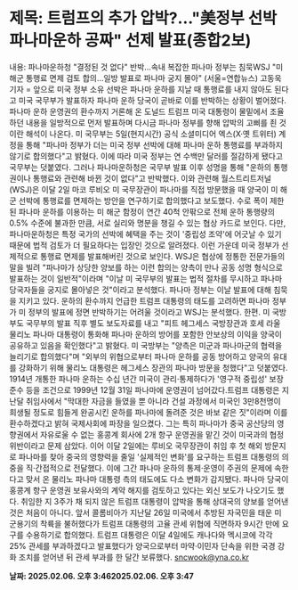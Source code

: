 # **제목: 트럼프의 추가 압박?…"美정부 선박 파나마운하 공짜" 선제 발표(종합2보)**

  내용: 파나마운하청 "결정된 것 없다" 반박…속내 복잡한 파나마 정부는 침묵WSJ "미 해군 통행료 면제 검토 합의…일방 발표로 파나마 궁지 몰아"    (서울=연합뉴스) 고동욱 기자 = 앞으로 미국 정부 소유 선박은 파나마 운하를 지날 때 통행료를 내지 않아도 된다고 미국 국무부가 발표하자 파나마 운하 당국이 곧바로 이를 반박하는 상황이 벌어졌다.    파나마 운하 운영권의 환수까지 거론해 온 도널드 트럼프 미국 대통령이 물밑에서 조율하던 내용을 일방적으로 먼저 발표하며 다시금 파나마 정부를 향해 압박의 고삐를 죈 것이란 해석이 나온다.    미 국무부는 5일(현지시간) 공식 소셜미디어 엑스(X·옛 트위터) 계정을 통해 "파나마 정부가 더는 미국 정부 선박에 대해 파나마 운하 통행료를 부과하지 않기로 합의했다"고 밝혔다.    이에 따라 미국 정부는 연 수백만 달러를 절감하게 됐다고 국무부는 덧붙였다.    그러나 파나마운하청은 국무부 발표 이후 성명을 통해 "운하의 통행권이나 통행료와 관련해 바뀐 것이 없다"고 반박했다.    이와 관련해 월스트리트저널(WSJ)은 이달 2일 마코 루비오 미 국무장관이 파나마를 직접 방문했을 때 양국이 미 해군 선박에 통행료를 면제하는 방안을 연구하기로 합의했다고 보도했다.    수로 폭이 제한된 파나마 운하를 이용하는 미 해군 함정이 연간 40척 안팎으로 전체 운하 통행량의 0.5% 수준에 불과한 만큼, 서로 실리와 명분을 챙길 수 있는 협상 카드로 보인다.    다만, 파나마운하청은 특정 국가의 선박에 혜택을 주는 것이 '중립성 조약'에 어긋날 수 있기 때문에 법적 검토가 더 필요하다는 입장인 것으로 알려졌다.    이런 가운데 미국 정부가 선제적으로 통행료 면제를 발표해버린 것으로 보인다.    WSJ은 협상에 정통한 전문가들의 말을 빌려 "파나마가 상당한 양보를 하는 이런 합의는 양측이 만나 공동 성명 형식으로 발표하는 것이 일반적"이라며 "이날 미 국무부의 발표는 법적 절차를 무시하고 파나마 당국자들을 궁지로 몰아넣은 것"이라고 분석했다.    파나마 정부는 이날 발표에 대해 침묵을 지키고 있다.    운하의 환수까지 언급한 트럼프 대통령의 태도를 고려하면 파나마 정부가 미 정부의 발표에 정면 반박하기는 어려울 것이라고 WSJ는 분석했다.    한편. 미 국방부도 국무부의 발표 직후 별도 보도자료를 내고 "피트 헤그세스 국방장관과 호세 라울 물리노 파나마 대통령이 통화해 파나마 운하의 방어를 포함한 안보상의 이익을 양국이 공유하고 있음을 확인했다"고 밝혔다.    미 국방부는 "양측은 미군과 파나마군의 협력을 늘리기로 합의했다"며 "외부의 위협으로부터 파나마 운하를 공동 방어하고 양국의 유대를 강화하기 위해 물리노 대통령은 헤그세스 장관의 파나마 방문을 청했다"고 덧붙였다.    1914년 개통한 파나마 운하는 수십 년간 미국이 관리·통제하다가 '영구적 중립성' 보장 준수 등을 조건으로 1999년 12월 31일 파나마에 운영권이 넘어갔다.트럼프 대통령은 지난달 취임사에서 "막대한 자금을 들였을 뿐 아니라 건설 과정에서 미국인 3만8천명이 희생될 정도로 힘들게 완공시킨 운하를 파나마에 돌려준 것은 바보 같은 짓"이라며 이를 환수하겠다고 밝혀 국제사회에 파장을 일으켰다.    그는 특히 파나마가 중국 공산당의 영향권에서 자유로울 수 없는 홍콩계 회사에 2개 항구 운영권을 맡긴 것이 미국과의 협정 위반이라고 문제 삼았다.    이어 이달 2일에는 루비오 국무장관이 취임 후 첫 해외 방문지로 파나마를 찾아 중국의 영향력을 줄일 '실제적인 변화'를 요구하는 트럼프 대통령의 의중을 직·간접적으로 전달했다.    이에 그간 파나마 운하의 통제·운영이 주권의 문제에 속한다고 맞서 온 물리노 파나마 대통령 측의 태도에도 다소 변화가 감지됐다.    파나마 당국이 홍콩계 항구 운영권 보유사와의 계약 해지를 검토하고 있다는 외신 보도가 나오기도 했다.    취임한 지 3주가 채 되지 않은 트럼프 대통령이 압박을 통해 상대국의 양보를 얻어낸 것은 처음이 아니다.    앞서 콜롬비아가 지난달 26일 미국에서 추방된 자국민을 태운 미 군용기의 착륙을 불허했다가 트럼프 대통령의 고율 관세 위협에 직면하자 9시간 만에 요구를 수용하기로 합의했다.    트럼프 대통령은 이달 4일에도 캐나다와 멕시코에 각각 25% 관세를 부과하겠다고 발표했다가 양국으로부터 마약·이민자 단속을 위한 국경 강화 조치를 얻어낸 뒤 관세 부과를 한 달간 보류했다.    sncwook@yna.co.kr

  **날짜: 2025.02.06. 오후 3:462025.02.06. 오후 3:47**
